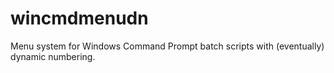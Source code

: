 # wincmdmenudn
Menu system for Windows Command Prompt batch scripts with (eventually) dynamic numbering.

